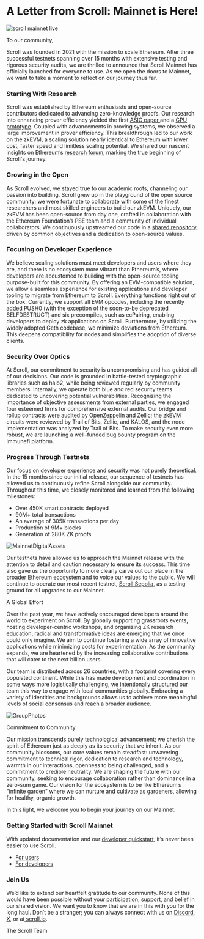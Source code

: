# A Letter from Scroll: Mainnet is Here!

![scroll mainnet live](/imgs/homepage/blog/founderLetter/scroll_mainnet_live.png)

To our community,

Scroll was founded in 2021 with the mission to scale Ethereum. After three successful testnets spanning over 15 months with extensive testing and rigorous security audits, we are thrilled to announce that Scroll Mainnet has officially launched for everyone to use. As we open the doors to Mainnet, we want to take a moment to reflect on our journey thus far.

### Starting With Research

Scroll was established by Ethereum enthusiasts and open-source contributors dedicated to advancing zero-knowledge proofs. Our research into enhancing prover efficiency yielded the first [ASIC paper ](https://ieeexplore.ieee.org/document/9499783)and a [GPU prototype](https://dl.acm.org/doi/10.1145/3575693.3575711). Coupled with advancements in proving systems, we observed a large improvement in prover efficiency. This breakthrough led to our work on the zkEVM, a scaling solution nearly identical to Ethereum with lower cost, faster speed and limitless scaling potential. We shared our nascent insights on Ethereum’s [research forum](https://ethresear.ch/t/introducing-scroll-a-new-layer2-solution/9186), marking the true beginning of Scroll's journey.

### Growing in the Open

As Scroll evolved, we stayed true to our academic roots, channeling our passion into building. Scroll grew up in the playground of the open source community; we were fortunate to collaborate with some of the finest researchers and most skilled engineers to build our zkEVM. Uniquely, our zkEVM has been open-source from day one, crafted in collaboration with the Ethereum Foundation’s PSE team and a community of individual collaborators. We continuously upstreamed our code in a [shared repository](https://github.com/privacy-scaling-explorations/zkevm-circuits), driven by common objectives and a dedication to open-source values.

### Focusing on Developer Experience

We believe scaling solutions must meet developers and users where they are, and there is no ecosystem more vibrant than Ethereum’s, where developers are accustomed to building with the open-source tooling purpose-built for this community. By offering an EVM-compatible solution, we allow a seamless experience for existing applications and developer tooling to migrate from Ethereum to Scroll. Everything functions right out of the box. Currently, we support all EVM opcodes, including the recently added PUSH0 (with the exception of the soon-to-be deprecated SELFDESTRUCT) and six precompiles, such as ecPairing, enabling developers to deploy zk applications on Scroll. Furthermore, by utilizing the widely adopted Geth codebase, we minimize deviations from Ethereum. This deepens compatibility for nodes and simplifies the adoption of diverse clients.

### Security Over Optics

At Scroll, our commitment to security is uncompromising and has guided all of our decisions. Our code is grounded in battle-tested cryptographic libraries such as halo2, while being reviewed regularly by community members. Internally, we operate both blue and red security teams dedicated to uncovering potential vulnerabilities. Recognizing the importance of objective assessments from external parties, we engaged four esteemed firms for comprehensive external audits. Our bridge and rollup contracts were audited by OpenZeppelin and Zellic; the zkEVM circuits were reviewed by Trail of Bits, Zellic, and KALOS, and the node implementation was analyzed by Trail of Bits. To make security even more robust, we are launching a well-funded bug bounty program on the Immunefi platform.

### Progress Through Testnets

Our focus on developer experience and security was not purely theoretical. In the 15 months since our initial release, our sequence of testnets has allowed us to continuously refine Scroll alongside our community. Throughout this time, we closely monitored and learned from the following milestones:

- Over 450K smart contracts deployed
- 90M+ total transactions
- An average of 305K transactions per day
- Production of 9M+ blocks
- Generation of 280K ZK proofs

![MainnetDigitalAssets](/imgs/homepage/blog/founderLetter/MainnetDigitalAssets.png)

Our testnets have allowed us to approach the Mainnet release with the attention to detail and caution necessary to ensure its success. This time also gave us the opportunity to more clearly carve out our place in the broader Ethereum ecosystem and to voice our values to the public. We will continue to operate our most recent testnet, [Scroll Sepolia](https://scroll.io/blog/scrollSepolia), as a testing ground for all upgrades to our Mainnet.

A Global Effort

Over the past year, we have actively encouraged developers around the world to experiment on Scroll. By globally supporting grassroots events, hosting developer-centric workshops, and organizing ZK research education, radical and transformative ideas are emerging that we once could only imagine. We aim to continue fostering a wide array of innovative applications while minimizing costs for experimentation. As the community expands, we are heartened by the increasing collaborative contributions that will cater to the next billion users.

Our team is distributed across 26 countries, with a footprint covering every populated continent. While this has made development and coordination in some ways more logistically challenging, we intentionally structured our team this way to engage with local communities globally. Embracing a variety of identities and backgrounds allows us to achieve more meaningful levels of social consensus and reach a broader audience.

![GroupPhotos](/imgs/homepage/blog/founderLetter/GroupPhotos.png)

Commitment to Community

Our mission transcends purely technological advancement; we cherish the spirit of Ethereum just as deeply as its security that we inherit. As our community blossoms, our core values remain steadfast: unwavering commitment to technical rigor, dedication to research and technology, warmth in our interactions, openness to being challenged, and a commitment to credible neutrality. We are shaping the future with our community, seeking to encourage collaboration rather than dominance in a zero-sum game. Our vision for the ecosystem is to be like Ethereum’s "infinite garden" where we can nurture and cultivate as gardeners, allowing for healthy, organic growth.

In this light, we welcome you to begin your journey on our Mainnet.

### Getting Started with Scroll Mainnet

With updated documentation and our [developer quickstart](https://docs.scroll.io/en/home/), it’s never been easier to use Scroll.

- [For users](https://docs.scroll.io/en/user-guide/)
- [For developers](https://docs.scroll.io/en/developers/)

### Join Us

We’d like to extend our heartfelt gratitude to our community. None of this would have been possible without your participation, support, and belief in our shared vision. We want you to know that we are in this with you for the long haul. Don’t be a stranger; you can always connect with us on [Discord](http://discord.gg/scroll), [X](https://twitter.com/Scroll_ZKP), or at[ scroll.io](http://scroll.io/).

The Scroll Team
